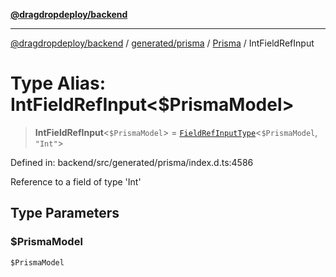 [**@dragdropdeploy/backend**](../../../../../README.md)

***

[@dragdropdeploy/backend](../../../../../README.md) / [generated/prisma](../../../README.md) / [Prisma](../README.md) / IntFieldRefInput

# Type Alias: IntFieldRefInput\<$PrismaModel\>

> **IntFieldRefInput**\<`$PrismaModel`\> = [`FieldRefInputType`](FieldRefInputType.md)\<`$PrismaModel`, `"Int"`\>

Defined in: backend/src/generated/prisma/index.d.ts:4586

Reference to a field of type 'Int'

## Type Parameters

### $PrismaModel

`$PrismaModel`
